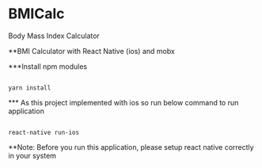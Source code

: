 # BMICalc
Body Mass Index Calculator

**BMI Calculator with React Native (ios) and mobx

***Install npm modules

```

yarn install 

```

*** As this project implemented with ios so run below command to run application

```

react-native run-ios 

```

**Note: Before you run this application, please setup react native correctly in your system
